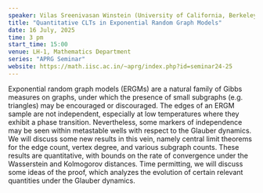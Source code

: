 ```yaml
---
speaker: Vilas Sreenivasan Winstein (University of California, Berkeley, USA)
title: "Quantitative CLTs in Exponential Random Graph Models"
date: 16 July, 2025
time: 3 pm
start_time: 15:00
venue: LH-1, Mathematics Department
series: "APRG Seminar"
website: https://math.iisc.ac.in/~aprg/index.php?id=seminar24-25
---
```


Exponential random graph models (ERGMs) are a natural family of Gibbs measures on graphs, under which the presence of small subgraphs (e.g. triangles) may be
encouraged or discouraged. The edges of an ERGM sample are not independent, especially at low temperatures where they exhibit a phase transition. Nevertheless,
some markers of independence may be seen within metastable wells with respect to the Glauber dynamics. We will discuss some new results in this vein, namely
central limit theorems for the edge count, vertex degree, and various subgraph counts. These results are quantitative, with bounds on the rate of convergence
under the Wasserstein and Kolmogorov distances. Time permitting, we will discuss some ideas of the proof, which analyzes the evolution of certain relevant
quantities under the Glauber dynamics.
